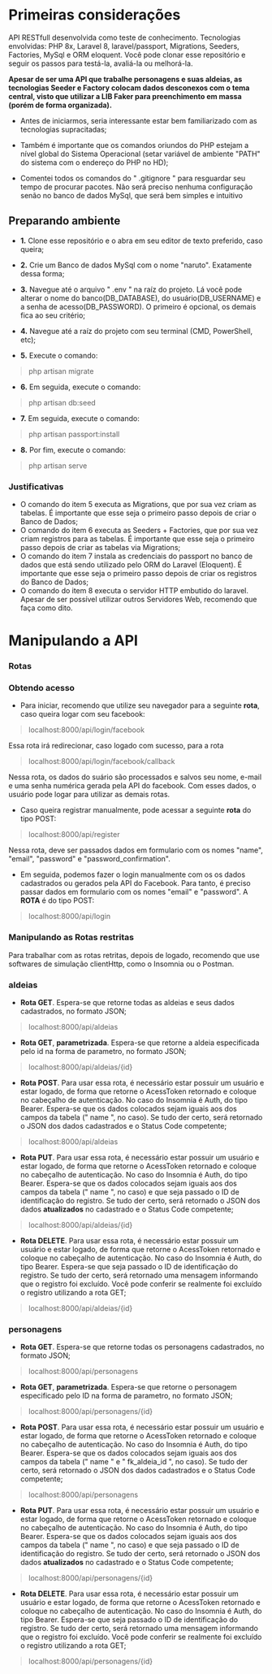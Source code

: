 # Primeiras considerações

API RESTfull desenvolvida como teste de conhecimento. Tecnologias envolvidas: PHP 8x, Laravel 8, laravel/passport, Migrations, Seeders, Factories, MySql e ORM eloquent. Você pode clonar esse repositório e seguir os passos para testá-la, avaliá-la ou melhorá-la.

__Apesar de ser uma API que trabalhe personagens e suas aldeias, as tecnologias Seeder e Factory colocam dados desconexos com o tema central, visto que utilizar a LIB Faker para preenchimento em massa (porém de forma organizada).__

- Antes de iniciarmos, seria interessante estar bem familiarizado com as tecnologias supracitadas;

- Também é importante que os comandos oriundos do PHP estejam a nível global do Sistema Operacional (setar variável de ambiente "PATH" do sistema com o endereço do PHP no HD);

- Comentei todos os comandos do " .gitignore " para resguardar seu tempo de procurar pacotes. Não será preciso nenhuma configuração senão no banco de dados MySql, que será bem simples e intuitivo

## Preparando ambiente

- __1.__ Clone esse repositório e o abra em seu editor de texto preferido, caso queira;

- __2.__ Crie um Banco de dados MySql com o nome "naruto". Exatamente dessa forma;

- __3.__ Navegue até o arquivo " .env " na raíz do projeto. Lá você pode alterar o nome do banco(DB_DATABASE), do usuário(DB_USERNAME) e a senha de acesso(DB_PASSWORD). O primeiro é opcional, os demais fica ao seu critério;

- __4.__ Navegue até a raíz do projeto com seu terminal (CMD, PowerShell, etc);

- __5.__ Execute o comando: 
>php artisan migrate

- __6.__ Em seguida, execute o comando: 
>php artisan db:seed

- __7.__ Em seguida, execute o comando: 
>php artisan passport:install

- __8.__ Por fim, execute o comando: 
>php artisan serve

### Justificativas

- O comando do item 5 executa as Migrations, que por sua vez criam as tabelas. É importante que esse seja o primeiro passo depois de criar o Banco de Dados;
- O comando do item 6 executa as Seeders + Factories, que por sua vez criam registros para as tabelas. É importante que esse seja o primeiro passo depois de criar as tabelas via Migrations;
- O comando do item 7 instala as credenciais do passport no banco de dados que está sendo utilizado pelo ORM do Laravel (Eloquent). É importante que esse seja o primeiro passo depois de criar os registros do Banco de Dados;
- O comando do item 8 executa o servidor HTTP embutido do laravel. Apesar de ser possível utilizar outros Servidores Web, recomendo que faça como dito.

# Manipulando a API

### Rotas

### Obtendo acesso
- Para iniciar, recomendo que utilize seu navegador para a seguinte __rota__, caso queira logar com seu facebook:
>localhost:8000/api/login/facebook

Essa rota irá redirecionar, caso logado com sucesso, para a rota
>localhost:8000/api/login/facebook/callback

Nessa rota, os dados do suário são processados e salvos seu nome, e-mail e uma senha numérica gerada pela API do facebook. Com esses dados, o usuário pode logar para utilizar as demais rotas.

- Caso queira registrar manualmente, pode acessar a seguinte __rota__ do tipo POST: 
>localhost:8000/api/register

Nessa rota, deve ser passados dados em formulario com os nomes "name", "email", "password" e "password_confirmation". 

- Em seguida, podemos fazer o login manualmente com os os dados cadastrados ou gerados pela API do Facebook. Para tanto, é preciso passar dados em formulario com os nomes "email" e "password". A __ROTA__ é do tipo POST:
>localhost:8000/api/login

### Manipulando as Rotas restritas

Para trabalhar com as rotas retritas, depois de logado, recomendo que use softwares de simulação clientHttp, como o Insomnia ou o Postman.

### aldeias

- __Rota GET__. Espera-se que retorne todas as aldeias e seus dados cadastrados, no formato JSON;
>localhost:8000/api/aldeias

- __Rota GET__, __parametrizada__. Espera-se que retorne a aldeia especificada pelo id na forma de parametro, no formato JSON;
>localhost:8000/api/aldeias/{id}

- __Rota POST__. Para usar essa rota, é necessário estar possuir um usuário e estar logado, de forma que retorne o AcessToken retornado e coloque no cabeçalho de autenticação. No caso do Insomnia é Auth, do tipo Bearer. Espera-se que os dados colocados sejam iguais aos dos campos da tabela (" name ", no caso). Se tudo der certo, será retornado o JSON dos dados cadastrados e o Status Code competente;
>localhost:8000/api/aldeias

- __Rota PUT__. Para usar essa rota, é necessário estar possuir um usuário e estar logado, de forma que retorne o AcessToken retornado e coloque no cabeçalho de autenticação. No caso do Insomnia é Auth, do tipo Bearer. Espera-se que os dados colocados sejam iguais aos dos campos da tabela (" name ", no caso) e que seja passado o ID de identificação do registro. Se tudo der certo, será retornado o JSON dos dados __atualizados__ no cadastrado e o Status Code competente;
>localhost:8000/api/aldeias/{id}

- __Rota DELETE__. Para usar essa rota, é necessário estar possuir um usuário e estar logado, de forma que retorne o AcessToken retornado e coloque no cabeçalho de autenticação. No caso do Insomnia é Auth, do tipo Bearer. Espera-se que seja passado o ID de identificação do registro. Se tudo der certo, será retornado uma mensagem informando que o registro foi excluído. Você pode conferir se realmente foi excluído o registro utilizando a rota GET;
>localhost:8000/api/aldeias/{id}

### personagens

- __Rota GET__. Espera-se que retorne todas os personagens cadastrados, no formato JSON;
>localhost:8000/api/personagens

- __Rota GET__, __parametrizada__. Espera-se que retorne o personagem especificado pelo ID na forma de parametro, no formato JSON;
>localhost:8000/api/personagens/{id}

- __Rota POST__. Para usar essa rota, é necessário estar possuir um usuário e estar logado, de forma que retorne o AcessToken retornado e coloque no cabeçalho de autenticação. No caso do Insomnia é Auth, do tipo Bearer. Espera-se que os dados colocados sejam iguais aos dos campos da tabela (" name " e " fk_aldeia_id ", no caso). Se tudo der certo, será retornado o JSON dos dados cadastrados e o Status Code competente;
>localhost:8000/api/personagens

- __Rota PUT__. Para usar essa rota, é necessário estar possuir um usuário e estar logado, de forma que retorne o AcessToken retornado e coloque no cabeçalho de autenticação. No caso do Insomnia é Auth, do tipo Bearer. Espera-se que os dados colocados sejam iguais aos dos campos da tabela (" name ", no caso) e que seja passado o ID de identificação do registro. Se tudo der certo, será retornado o JSON dos dados __atualizados__ no cadastrado e o Status Code competente;
>localhost:8000/api/personagens/{id}

- __Rota DELETE__. Para usar essa rota, é necessário estar possuir um usuário e estar logado, de forma que retorne o AcessToken retornado e coloque no cabeçalho de autenticação. No caso do Insomnia é Auth, do tipo Bearer. Espera-se que seja passado o ID de identificação do registro. Se tudo der certo, será retornado uma mensagem informando que o registro foi excluído. Você pode conferir se realmente foi excluído o registro utilizando a rota GET;
>localhost:8000/api/personagens/{id}
